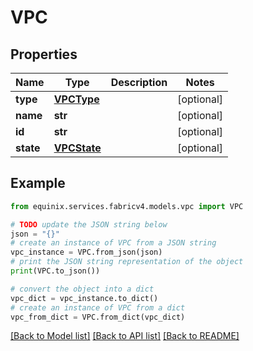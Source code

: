 # VPC


## Properties

Name | Type | Description | Notes
------------ | ------------- | ------------- | -------------
**type** | [**VPCType**](VPCType.md) |  | [optional] 
**name** | **str** |  | [optional] 
**id** | **str** |  | [optional] 
**state** | [**VPCState**](VPCState.md) |  | [optional] 

## Example

```python
from equinix.services.fabricv4.models.vpc import VPC

# TODO update the JSON string below
json = "{}"
# create an instance of VPC from a JSON string
vpc_instance = VPC.from_json(json)
# print the JSON string representation of the object
print(VPC.to_json())

# convert the object into a dict
vpc_dict = vpc_instance.to_dict()
# create an instance of VPC from a dict
vpc_from_dict = VPC.from_dict(vpc_dict)
```
[[Back to Model list]](../README.md#documentation-for-models) [[Back to API list]](../README.md#documentation-for-api-endpoints) [[Back to README]](../README.md)


